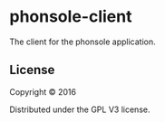 # phonsole-client

The client for the phonsole application.

## License

Copyright © 2016

Distributed under the GPL V3 license.
